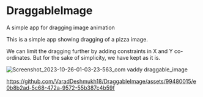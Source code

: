 # DraggableImage

A simple app for dragging image animation


This is a simple app showing dragging of a pizza image.


We can limit the dragging further by adding constraints in X and Y co-ordinates.
But for the sake of simplicity, we have kept as it is.






![Screenshot_2023-10-26-01-03-23-563_com vaddy draggable_image](https://github.com/VaradDeshmukh18/DraggableImage/assets/99480015/065cf2ae-fce1-42b9-8966-355f615084e8)




https://github.com/VaradDeshmukh18/DraggableImage/assets/99480015/e0b8b2ad-5c68-472a-9572-55b387c4b59f

